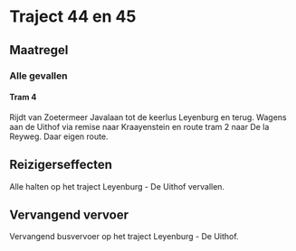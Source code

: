 # Traject 44 en 45
## Maatregel
### Alle gevallen

#### Tram 4
Rijdt van Zoetermeer Javalaan tot de keerlus Leyenburg en terug.
Wagens aan de Uithof via remise naar Kraayenstein en route tram 2 naar De la Reyweg. Daar eigen route.

## Reizigerseffecten
Alle halten op het traject Leyenburg - De Uithof vervallen.

## Vervangend vervoer
Vervangend busvervoer op het traject Leyenburg - De Uithof.



